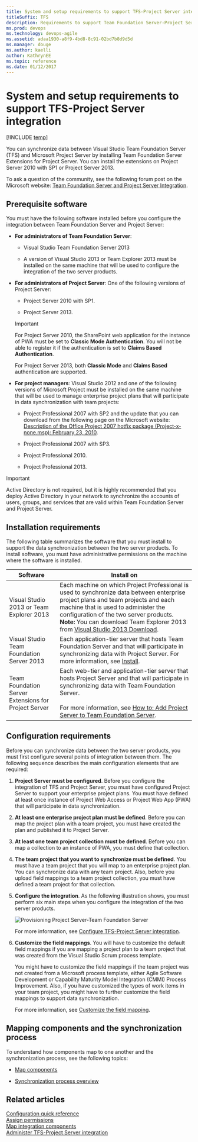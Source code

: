 ```yaml
---
title: System and setup requirements to support TFS-Project Server integration 
titleSuffix: TFS 
description: Requirements to support Team Foundation Server-Project Server integration 
ms.prod: devops
ms.technology: devops-agile
ms.assetid: adaa1930-a8f9-4bd8-8c91-02bd7b8d9d5d
ms.manager: douge
ms.author: kaelliauthor: KathrynEE
ms.topic: reference
ms.date: 01/12/2017
---
```

# System and setup requirements to support TFS-Project Server integration  

[!INCLUDE [temp](../_shared/tfs-ps-sync-header.md)]

<a name="Top"></a> You can synchronize data between Visual Studio Team Foundation Server (TFS) and Microsoft Project Server by installing Team Foundation Server Extensions for Project Server. You can install the extensions on Project Server 2010 with SP1 or Project Server 2013.  
  
 To ask a question of the community, see the following forum post on the Microsoft website: [Team Foundation Server and Project Server Integration](http://go.microsoft.com/fwlink/?LinkId=207282).  
  
##  <a name="prereq"></a> Prerequisite software  
 You must have the following software installed before you configure the integration between Team Foundation Server and Project Server:  
  
-   **For administrators of Team Foundation Server**:  
  
    -   Visual Studio Team Foundation Server 2013  
  
    -   A version of Visual Studio 2013 or Team Explorer 2013 must be installed on the same machine that will be used to configure the integration of the two server products.  
  
-   **For administrators of Project Server**: One of the following versions of Project Server:  
  
    -   Project Server 2010 with SP1.  
  
    -   Project Server 2013.  
  
    > [!IMPORTANT]
    >  For Project Server 2010, the SharePoint web application for the instance of PWA must be set to **Classic Mode Authentication**. You will not be able to register it if the authentication is set to **Claims Based Authentication**.  
    >   
    >  For Project Server 2013, both **Classic Mode** and **Claims Based** authentication are supported.  
  
-   **For project managers**: Visual Studio 2012 and one of the following versions of Microsoft Project must be installed on the same machine that will be used to manage enterprise project plans that will participate in data synchronization with team projects:  
  
    -   Project Professional 2007 with SP2 and the update that you can download from the following page on the Microsoft website: [Description of the Office Project 2007 hotfix package (Project-x-none.msp): February 23, 2010](http://go.microsoft.com/fwlink/?LinkId=211633).  
  
    -   Project Professional 2007 with SP3.  
  
    -   Project Professional 2010.  
  
    -   Project Professional 2013.  
  
> [!IMPORTANT]
>  Active Directory is not required, but it is highly recommended that you deploy Active Directory in your network to synchronize the accounts of users, groups, and services that are valid within Team Foundation Server and Project Server.  
  
##  <a name="installreq"></a> Installation requirements  
 The following table summarizes the software that you must install to support the data synchronization between the two server products. To install software, you must have administrative permissions on the machine where the software is installed.  
  
|Software|Install on|  
|--------------|----------------|  
|Visual Studio 2013 or Team Explorer 2013|Each machine on which Project Professional is used to synchronize data between enterprise project plans and team projects and each machine that is used to administer the configuration of the two server products. **Note:**  You can download Team Explorer 2013 from [Visual Studio 2013 Download](http://www.microsoft.com/visualstudio/eng/2013-downloads).|  
|Visual Studio Team Foundation Server 2013|Each application-tier server that hosts Team Foundation Server and that will participate in synchronizing data with Project Server. For more information, see [Install](../../tfs-server/install/get-started.md).|  
|Team Foundation Server Extensions for Project Server|Each web-tier and application-tier server that hosts Project Server  and that will participate in synchronizing data with Team Foundation Server.<br /><br /> For more information, see [How to: Add Project Server to Team Foundation Server](https://msdn.microsoft.com/library/hh548139.aspx).|  
  
##  <a name="configreq"></a> Configuration requirements  
 Before you can synchronize data between the two server products, you must first configure several points of integration between them. The following sequence describes the main configuration elements that are required:  
  
1.  **Project Server must be configured**. Before you configure the integration of TFS and Project Server, you must have configured Project Server to support your enterprise project plans. You must have defined at least once instance of Project Web Access or Project Web App (PWA) that will participate in data synchronization.  
  
2.  **At least one enterprise project plan must be defined**. Before you can map the project plan with a team project, you must have created the plan and published it to Project Server.  
  
3.  **At least one team project collection must be defined**. Before you can map a collection to an instance of PWA, you must define that collection.  
  
4.  **The team project that you want to synchronize must be defined**.  You must have a team project that you will map to an enterprise project plan. You can synchronize data with any team project. Also, before you upload field mappings to a team project collection, you must have defined a team project for that collection.  
  
5.  **Configure the integration**. As the following illustration shows, you must perform six main steps when you configure the integration of the two server products.  
  
     ![Provisioning Project Server&#45;Team Foundation Server](_img/pstfs_provisioning.png "PSTFS_Provisioning")  
  
     For more information, see [Configure TFS-Project Server integration](configure-tfs-project-server-integration.md).  
  
6.  **Customize the field mappings**. You will have to customize the default field mappings if you are mapping a project plan to a team project that was created from the Visual Studio Scrum process template.  
  
     You might have to customize the field mappings if the team project was not created from a Microsoft process template, either Agile Software Development or Capability Maturity Model Integration (CMMI) Process Improvement. Also, if you have customized the types of work items in your team project, you might have to further customize the field mappings to support data synchronization.  
  
     For more information, see [Customize the field mapping](customize-field-mapping-tfs-project-server.md).  
  
##  <a name="mapping"></a> Mapping components and the synchronization process  
 To understand how components map to one another and the synchronization process, see the following topics:  
  
-   [Map components](map-project-server-components.md)  
  
-   [Synchronization process overview](synchronization-process-overview.md)  
  
  
## Related articles  
 [Configuration quick reference](configuration-quick-reference.md)   
 [Assign permissions](assign-permissions-support-tfs-project-server-integration.md)   
 [Map integration components](map-integration-components.md)   
 [Administer TFS-Project Server integration](administrate-integration-tfs-project-server.md)